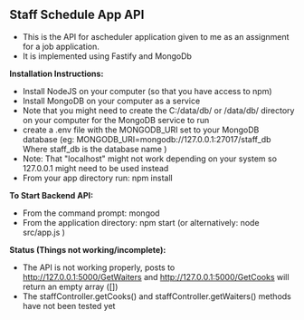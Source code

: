 ## Staff Schedule App API ##

* This is the API for ascheduler application given to me as an assignment for a job application. 
* It is implemented using Fastify and MongoDb

**Installation Instructions:**

* Install NodeJS on your computer (so that you have access to npm)
* Install MongoDB on your computer as a service
* Note that you might need to create the C:/data/db/ or /data/db/ directory on your computer for the MongoDB service to run
* create a .env file with the MONGODB_URI set to your MongoDB database (eg: MONGODB_URI=mongodb://127.0.0.1:27017/staff_db Where staff_db is the database name )
* Note: That "localhost" might not work depending on your system so 127.0.0.1 might need to be used instead
* From your app directory run: npm install

**To Start Backend API:**
* From the command prompt: mongod
* From the application directory: npm start (or alternatively: node src/app.js )

**Status (Things not working/incomplete):**
* The API is not working properly, posts to http://127.0.0.1:5000/GetWaiters and http://127.0.0.1:5000/GetCooks will return an empty array ([])
* The staffController.getCooks() and staffController.getWaiters() methods have not been tested yet